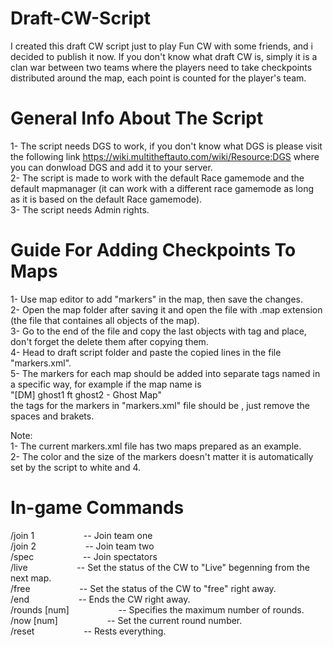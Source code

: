# Draft-CW-Script
I created this draft CW script just to play Fun CW with some friends, and i decided to publish it now.
If you don't know what draft CW is, simply it is a clan war between two teams where the players need to take checkpoints distributed around the map, each point is counted for the player's team.

# General Info About The Script

1- The script needs DGS to work, if you don't know what DGS is please visit the following link https://wiki.multitheftauto.com/wiki/Resource:DGS where you can donwload DGS and add it to your server.<br>
2- The script is made to work with the default Race gamemode and the default mapmanager (it can work with a different race gamemode as long as it is based on the default Race gamemode).<br>
3- The script needs Admin rights.

# Guide For Adding Checkpoints To Maps

1- Use map editor to add "markers" in the map, then save the changes.<br>
2- Open the map folder after saving it and open the file with .map extension (the file that containes all objects of the map).<br>
3- Go to the end of the file and copy the last objects with <marker> tag and place, don't forget the delete them after copying them.<br>
4- Head to draft script folder and paste the copied lines in the file "markers.xml".<br>
5- The markers for each map should be added into separate tags named in a specific way, for example if the map name is <br>"[DM] ghost1 ft ghost2 - Ghost Map"<br>the tags for the markers in "markers.xml" file should be <DMghost1ftghost2-GhostMap>, just remove the spaces and brakets.<br>

Note:<br>1- The current markers.xml file has two maps prepared as an example.<br>2- The color and the size of the markers doesn't matter it is automatically set by the script to white and 4.


# In-game Commands
/join 1&nbsp;&nbsp;&nbsp;&nbsp;&nbsp;&nbsp;&nbsp;&nbsp;&nbsp;&nbsp;&nbsp;&nbsp;&nbsp;&nbsp;&nbsp;&nbsp;&nbsp;&nbsp;&nbsp;&nbsp;-- Join team one<br>
/join 2&nbsp;&nbsp;&nbsp;&nbsp;&nbsp;&nbsp;&nbsp;&nbsp;&nbsp;&nbsp;&nbsp;&nbsp;&nbsp;&nbsp;&nbsp;&nbsp;&nbsp;&nbsp;&nbsp;&nbsp;-- Join team two<br>
/spec&nbsp;&nbsp;&nbsp;&nbsp;&nbsp;&nbsp;&nbsp;&nbsp;&nbsp;&nbsp;&nbsp;&nbsp;&nbsp;&nbsp;&nbsp;&nbsp;&nbsp;&nbsp;&nbsp;&nbsp;-- Join spectators<br>
/live&nbsp;&nbsp;&nbsp;&nbsp;&nbsp;&nbsp;&nbsp;&nbsp;&nbsp;&nbsp;&nbsp;&nbsp;&nbsp;&nbsp;&nbsp;&nbsp;&nbsp;&nbsp;&nbsp;&nbsp;-- Set the status of the CW to "Live" begenning from the next map.<br>
/free&nbsp;&nbsp;&nbsp;&nbsp;&nbsp;&nbsp;&nbsp;&nbsp;&nbsp;&nbsp;&nbsp;&nbsp;&nbsp;&nbsp;&nbsp;&nbsp;&nbsp;&nbsp;&nbsp;&nbsp;-- Set the status of the CW to "free" right away.<br>
/end&nbsp;&nbsp;&nbsp;&nbsp;&nbsp;&nbsp;&nbsp;&nbsp;&nbsp;&nbsp;&nbsp;&nbsp;&nbsp;&nbsp;&nbsp;&nbsp;&nbsp;&nbsp;&nbsp;&nbsp;-- Ends the CW right away.<br>
/rounds [num]&nbsp;&nbsp;&nbsp;&nbsp;&nbsp;&nbsp;&nbsp;&nbsp;&nbsp;&nbsp;&nbsp;&nbsp;&nbsp;&nbsp;&nbsp;&nbsp;&nbsp;&nbsp;&nbsp;&nbsp;-- Specifies the maximum number of rounds.<br>
/now [num]&nbsp;&nbsp;&nbsp;&nbsp;&nbsp;&nbsp;&nbsp;&nbsp;&nbsp;&nbsp;&nbsp;&nbsp;&nbsp;&nbsp;&nbsp;&nbsp;&nbsp;&nbsp;&nbsp;&nbsp;-- Set the current round number.<br>
/reset&nbsp;&nbsp;&nbsp;&nbsp;&nbsp;&nbsp;&nbsp;&nbsp;&nbsp;&nbsp;&nbsp;&nbsp;&nbsp;&nbsp;&nbsp;&nbsp;&nbsp;&nbsp;&nbsp;&nbsp;-- Rests everything.
